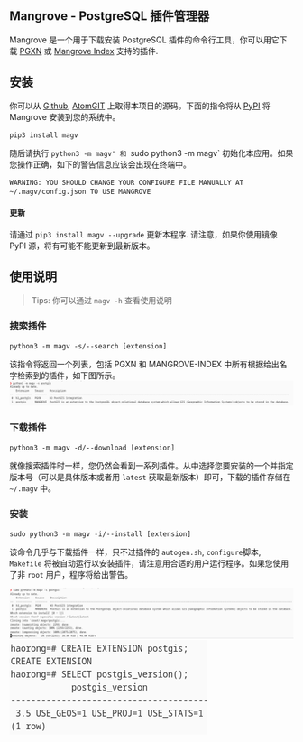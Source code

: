 ## Mangrove - PostgreSQL 插件管理器

Mangrove 是一个用于下载安装 PostgreSQL 插件的命令行工具，你可以用它下载 [PGXN](https://pgxn.org/) 或 [Mangrove Index](https://atomgit.com/haorongxu/magv-index) 支持的插件.

## 安装

你可以从 [Github](https://github.com/HaorongX/magv/), [AtomGIT](https://atomgit.com/haorongxu/magv) 上取得本项目的源码。下面的指令将从 [PyPI](https://pypi.org/project/magv/) 将 Mangrove 安装到您的系统中。
```
pip3 install magv
```

随后请执行 `python3 -m magv' 和 `sudo python3 -m magv` 初始化本应用。如果您操作正确，如下的警告信息应该会出现在终端中。
```
WARNING: YOU SHOULD CHANGE YOUR CONFIGURE FILE MANUALLY AT ~/.magv/config.json TO USE MANGROVE
```

#### 更新

请通过 `pip3 install magv --upgrade` 更新本程序. 请注意，如果你使用镜像 PyPI 源，将有可能不能更新到最新版本。

## 使用说明

> Tips: 你可以通过 `magv -h` 查看使用说明

### 搜索插件

```
python3 -m magv -s/--search [extension]
```
该指令将返回一个列表，包括 PGXN 和 MANGROVE-INDEX 中所有根据给出名字检索到的插件，如下图所示。
![search_eg](img/search.png)

### 下载插件

```
python3 -m magv -d/--download [extension]
```
就像搜索插件时一样，您仍然会看到一系列插件。从中选择您要安装的一个并指定版本号（可以是具体版本或者用 `latest` 获取最新版本）即可，下载的插件存储在 `~/.magv` 中。

### 安装

```
sudo python3 -m magv -i/--install [extension]
```
该命令几乎与下载插件一样，只不过插件的 `autogen.sh`, `configure`脚本, `Makefile` 将被自动运行以安装插件，请注意用合适的用户运行程序。如果您使用了非 `root` 用户，程序将给出警告。

![installeg](img/install.png)
![installeg2](img/install2.png)